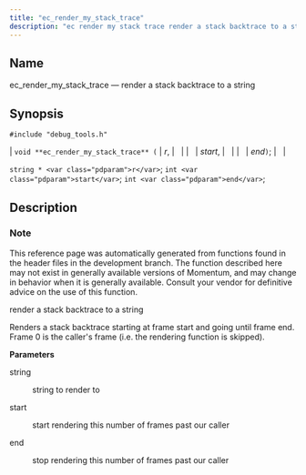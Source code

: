 ```yaml
---
title: "ec_render_my_stack_trace"
description: "ec render my stack trace render a stack backtrace to a string void ec render my stack trace r start end string r int start int end This reference page was automatically generated from functions found in the header files in the development branch The function described here may not..."
---
```


<a name="apis.ec_render_my_stack_trace"></a> 
## Name

ec_render_my_stack_trace — render a stack backtrace to a string

## Synopsis

`#include "debug_tools.h"`

| `void **ec_render_my_stack_trace** (` | <var class="pdparam">r</var>, |   |
|   | <var class="pdparam">start</var>, |   |
|   | <var class="pdparam">end</var>`)`; |   |

`string * <var class="pdparam">r</var>`;
`int <var class="pdparam">start</var>`;
`int <var class="pdparam">end</var>`;<a name="idp49861056"></a> 
## Description

### Note

This reference page was automatically generated from functions found in the header files in the development branch. The function described here may not exist in generally available versions of Momentum, and may change in behavior when it is generally available. Consult your vendor for definitive advice on the use of this function.

render a stack backtrace to a string

Renders a stack backtrace starting at frame start and going until frame end. Frame 0 is the caller's frame (i.e. the rendering function is skipped).

**<a name="idp49864528"></a> Parameters**

<dl class="variablelist">

<dt>string</dt>

<dd>

string to render to

</dd>

<dt>start</dt>

<dd>

start rendering this number of frames past our caller

</dd>

<dt>end</dt>

<dd>

stop rendering this number of frames past our caller

</dd>

</dl>